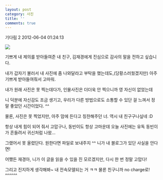 ```yaml
---
layout: post
category: 사진
title: ''
comments: true
---
```

기다림 2
2012-06-04 01:24:13


  

![][link0]

  

  

  

  

기쁘게 내 제의를 받아들여준 내 친구, 김재경에게 진심으로 감사의 말을 전하고 싶습니다.

  

  

내가 갑자기 불러서 내 사진에 좀 나와달라고 부탁을 했는데도,(당황스러웠겠지만) 아주 기쁘게 받아들여줘서 고마워.

  

내가 원래 사진은 못 찍는데다가, 인물사진은 더더욱 안 찍으니까 영 자신이 없었는데

  

니 덕분에 자신감도 조금 생기고, 우리가 다른 방법으로도 소통할 수 있단 걸 느껴서 정말 좋았던 시간이었다. ^^

  

물론, 사진은 못 찍었지만, 아주 맘에 든다고 칭찬해주던 너. 역시 내 친구구나싶네 :D

  

항상 내게 힘이 되어 줘서 고맙구나, 동빈이도 항상 고마운데 오늘 사진에는 유독 동빈이가 흔들려서 귀신처럼 나왔...

  

그랬어서 못 올렸단다. 원한다면 파일로 보내주지 ^^ 니가 내 블로그가 있단 사실을 안다면!

  

어쨌든 재경아, 니가 이 글을 읽을 수 있을 진 모르겠지만, 다시 한 번 정말 고맙다!

  

그리고 진지하게 생각해봐~ 내 전속모델되는 거 ㅋㅋ 물론 친구니까 no charge로! ^^^^^^


[link0]:https://t1.daumcdn.net/cfile/tistory/115886374FCB8E2010
